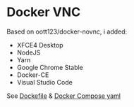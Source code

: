 # Docker VNC

Based on oott123/docker-novnc, i added:
- XFCE4 Desktop
- NodeJS
- Yarn
- Google Chrome Stable
- Docker-CE
- Visual Studio Code

See [Dockefile](Dockerfile) & [Docker Compose yaml](docker-compose.yml)
